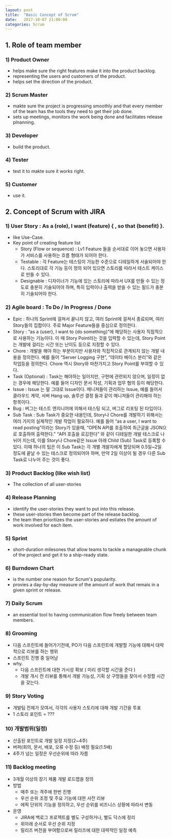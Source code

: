 ```yaml
---
layout: post
title:  "Basic Concept of Scrum"
date:   2017-10-07 21:00:00
categories: Scrum
---
```


## 1. Role of team member

### 1) Product Owner
- helps make sure the right features make it into the product backlog. 
- representing the users and customers of the product.
- helps set the direction of the product.

### 2) Scrum Master 
- makte sure the project is progressing smoothly and that every member of the team has the tools they need to get their job done.
- sets up meetings, monitors the work being done and facilitates release plnanning.

### 3) Developer 
- build the product.

### 4) Tester 
- test it to makte sure it works right.

### 5) Customer 
- use it.

## 2. Concept of Scrum with JIRA

### 1) User Story : As a (role), I want (feature) { , so that (benefit) }.
- like Use-Case.
- Key point of creating feature list
  - Story (Flow or sequence) : Lv1 Feature 들을 순서대로 이어 놓으면 사용자가 서비스를 사용하는 흐름 형태가 되어야 한다.
  - Testable : 각 Feature는 테스팅이 가능한 수준으로 디테일하게 서술되어야 한다. 스토리대로 각 기능 등이 정의 되어 있으면 스토리를 따라서 테스트 케이스로 만들 수 있다.
  - Designable : 디자이너가 기능에 있는 스토리에 따라서 UX를 만들 수 있는 정도로 충분히 기술되어야 하며, 특히 입력이나 출력을 받을 수 있는 필드가 충분히 기술되어야 한다.

### 2) Agile board : To Do / In Progress / Done
- Epic : 하나의 Sprint에 걸쳐서 끝나지 않고, 여러 Sprint에 걸쳐서 종료되며, 여러 Story들의 집합이다. 주로 Major Feature들을 중심으로 정의한다.
- Story : “as a {user}, I want to {do something}”에 해당하는 사용자 직접적으로 사용하는 기능이다. 이 때 Story Point라는 것을 입력할 수 있는데, Story Point는 개발에 걸리는 시간 또는 난이도 등으로 지정할 수 있다. 
- Chore : 개발을 해야 하는 부분이지만 사용자와 직접적으로 관계되지 않는 개발 내용을 정의한다. 예를 들어 “Server Logging 구현”, “데이타 베이스 분리”와 같은 작업등을 정의한다. Chore 역시 Story와 마찬가지고 Story Point를 부여할 수 있다.
- Task (Optional) : Task는 해야하는 일이지만, 구현에 관련되지 않으며, 일정이 없는 경우에 해당한다. 예를 들어 디자인 문서 작성, 기획과 업무 협의 등이 해당한다.
- Issue : Issue 는 말 그대로 Issue이다. 메니져들이 관리하는 Issue, 예를 들어서 클라우드 계약, 서버 Hang up, 솔루션 결정 들과 같이 메니져들이 관리해야 하는 항목이다.
- Bug : 버그는 테스트 엔지니어에 의해서 테스팅 되고, 버그로 리포팅 된 타입이다.
- Sub Task : Sub Task가 중요한 내용인데, Story나 Chore를 개발하기 위해서는 여러 가지의 실제적인 개발 작업이 필요하다. 예를 들어 “as a user, I want to read posting”이라는 Story가 있을때, “OPEN API를 호출하여 최근글을 JSON으로 호출하여 출력한다.” “API 호출을 로깅한다” 와 같이 디테일한 개발 테스크로 나뉘어 지는데, 이를 Story나 Chore같은 Issue 아래 Child (Sub) Task로 등록할 수 있다.
이때 하나의 팁은 이 Sub Task는 각 개별 개발자에게 할당되며 0.5일~2일 정도에 끝날 수 있는 테스크로 정의되어야 하며, 만약 2일 이상이 될 경우 다른 Sub Task로 나누어 주는 것이 좋다.

### 3) Product Backlog (like wish list) 
- The collection of all user-stories 

### 4) Release Planning
- identify the user-stories they want to put into this release.
- these user-stories then become part of the release backlog.
- the team then prioritizes the user-stories and estiates the amount of work involved for each item.

### 5) Sprint
- short-duration milesones that allow teams to tackle a manageable chunk of the project and get it to a ship-ready state.

### 6) Burndown Chart
- is the number one reason for Scrum's popularity.
- provies a day-by-day measure of the amount of work that remais in a given sprint or release.

### 7) Daily Scrum
- an essential tool to having communication flow freely between team members.

### 8) Grooming
- 다음 스프린트에 들어가기전에, PO가 다음 스프린트에 개발할 기능에 대해서 대략적으로 리뷰를 하는 행위
- 스프린트 진행 중 일어남
- why. 
   - 다음 스프린트에 대한 가시성 확보 ( 미리 생각할 시간을 준다 )
   - 개발 개시 전 리뷰를 통해서 개발 가능성, 기획 상 구멍들을 찾아서 수정할 시간을 갖는다.

### 9) Story Voting 
- 개발팀 전체가 모여서, 각각의 사용자 스토리에 대해 개발 기간을 투표
- 1 스토리 포인트 = ??? 

### 10) 개발범위(일정) 
- 산출된 포인트로 개발 일정 지정(2~4주)
- 버퍼(회의, 문서, 배포, 오류 수정 등) 배정 필요(1.5배)
- 4주가 넘는 일정은 우선순위에 따라 자름

### 11) Backlog meeting
- 3개월 이상의 장기 제품 개발 로드맵을 정의
- 방법 
   - 매주 또는 격주에 한번 진행
   - 우선 순위 조정 및 주요 기능에 대한 사전 리뷰
   - 에픽 단위의 기능을 정의하고, 우선 순위를 비즈니스 상황에 따라서 변동
- 운영
   - JIRA에 백로그 프로젝트를 별도 구성하거나, 별도 닥스에 정리
   - 위아래 순서로 우선 순위 지정
   - 릴리즈 버전을 부여함으로써 릴리즈에 대한 대략적인 일정 예측